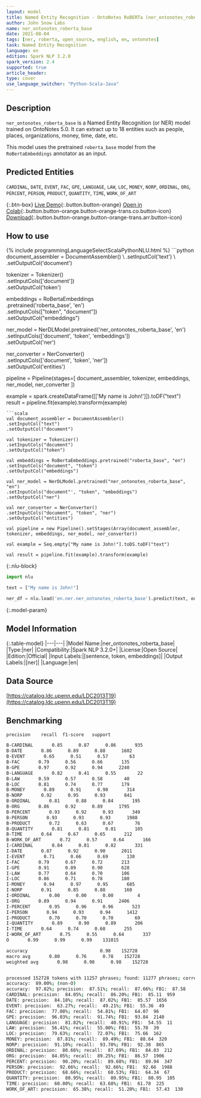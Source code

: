 ```yaml
---
layout: model
title: Named Entity Recognition - OntoNotes RoBERTa (ner_ontonotes_roberta_base)
author: John Snow Labs
name: ner_ontonotes_roberta_base
date: 2021-08-04
tags: [ner, roberta, open_source, english, en, ontonotes]
task: Named Entity Recognition
language: en
edition: Spark NLP 3.2.0
spark_version: 2.4
supported: true
article_header:
type: cover
use_language_switcher: "Python-Scala-Java"
---
```


## Description

`ner_ontonotes_roberta_base` is a Named Entity Recognition (or NER) model trained on OntoNotes 5.0. It can extract up to 18 entities such as people, places, organizations, money, time, date, etc.

This model uses the pretrained `roberta_base` model from the `RoBertaEmbeddings` annotator as an input.

## Predicted Entities

`CARDINAL`, `DATE`, `EVENT`, `FAC`, `GPE`, `LANGUAGE`, `LAW`, `LOC`, `MONEY`, `NORP`, `ORDINAL`, `ORG`, `PERCENT`, `PERSON`, `PRODUCT`, `QUANTITY`, `TIME`, `WORK_OF_ART`

{:.btn-box}
[Live Demo](https://demo.johnsnowlabs.com/public/NER_EN_18){:.button.button-orange}
[Open in Colab](https://colab.research.google.com/github/JohnSnowLabs/spark-nlp-workshop/blob/master/tutorials/streamlit_notebooks/NER_EN.ipynb){:.button.button-orange.button-orange-trans.co.button-icon}
[Download](https://s3.amazonaws.com/auxdata.johnsnowlabs.com/public/models/ner_ontonotes_roberta_base_en_3.2.0_2.4_1628078208687.zip){:.button.button-orange.button-orange-trans.arr.button-icon}

## How to use



<div class="tabs-box" markdown="1">
{% include programmingLanguageSelectScalaPythonNLU.html %}
```python
document_assembler = DocumentAssembler() \
.setInputCol('text') \
.setOutputCol('document')

tokenizer = Tokenizer() \
.setInputCols(['document']) \
.setOutputCol('token')

embeddings = RoBertaEmbeddings\
.pretrained('roberta_base', 'en')\
.setInputCols(["token", "document"])\
.setOutputCol("embeddings")

ner_model = NerDLModel.pretrained('ner_ontonotes_roberta_base', 'en') \
.setInputCols(['document', 'token', 'embeddings']) \
.setOutputCol('ner')

ner_converter = NerConverter() \
.setInputCols(['document', 'token', 'ner']) \
.setOutputCol('entities')

pipeline = Pipeline(stages=[
document_assembler, 
tokenizer,
embeddings,
ner_model,
ner_converter
])

example = spark.createDataFrame([['My name is John!']]).toDF("text")
result = pipeline.fit(example).transform(example)
```
```scala
val document_assembler = DocumentAssembler() 
.setInputCol("text") 
.setOutputCol("document")

val tokenizer = Tokenizer() 
.setInputCols("document") 
.setOutputCol("token")

val embeddings = RoBertaEmbeddings.pretrained("roberta_base", "en")
.setInputCols("document", "token") 
.setOutputCol("embeddings")

val ner_model = NerDLModel.pretrained("ner_ontonotes_roberta_base", "en") 
.setInputCols("document"', "token", "embeddings") 
.setOutputCol("ner")

val ner_converter = NerConverter() 
.setInputCols("document", "token", "ner") 
.setOutputCol("entities")

val pipeline = new Pipeline().setStages(Array(document_assembler, tokenizer, embeddings, ner_model, ner_converter))

val example = Seq.empty["My name is John!"].toDS.toDF("text")

val result = pipeline.fit(example).transform(example)
```

{:.nlu-block}
```python
import nlu

text = ["My name is John!"]

ner_df = nlu.load('en.ner.ner_ontonotes_roberta_base').predict(text, output_level='token')
```
</div>

{:.model-param}
## Model Information

{:.table-model}
|---|---|
|Model Name:|ner_ontonotes_roberta_base|
|Type:|ner|
|Compatibility:|Spark NLP 3.2.0+|
|License:|Open Source|
|Edition:|Official|
|Input Labels:|[sentence, token, embeddings]|
|Output Labels:|[ner]|
|Language:|en|

## Data Source

[https://catalog.ldc.upenn.edu/LDC2013T19](https://catalog.ldc.upenn.edu/LDC2013T19)

## Benchmarking

```bash
precision    recall  f1-score   support

B-CARDINAL       0.85      0.87      0.86       935
B-DATE       0.86      0.89      0.88      1602
B-EVENT       0.65      0.51      0.57        63
B-FAC       0.79      0.56      0.66       135
B-GPE       0.97      0.92      0.94      2240
B-LANGUAGE       0.82      0.41      0.55        22
B-LAW       0.59      0.57      0.58        40
B-LOC       0.81      0.74      0.77       179
B-MONEY       0.89      0.91      0.90       314
B-NORP       0.92      0.95      0.93       841
B-ORDINAL       0.81      0.88      0.84       195
B-ORG       0.86      0.92      0.89      1795
B-PERCENT       0.93      0.92      0.93       349
B-PERSON       0.93      0.93      0.93      1988
B-PRODUCT       0.72      0.63      0.67        76
B-QUANTITY       0.81      0.81      0.81       105
B-TIME       0.64      0.67      0.65       212
B-WORK_OF_ART       0.72      0.57      0.64       166
I-CARDINAL       0.84      0.81      0.82       331
I-DATE       0.87      0.92      0.90      2011
I-EVENT       0.71      0.66      0.69       130
I-FAC       0.79      0.67      0.72       213
I-GPE       0.91      0.89      0.90       628
I-LAW       0.77      0.64      0.70       106
I-LOC       0.86      0.71      0.78       180
I-MONEY       0.94      0.97      0.95       685
I-NORP       0.91      0.85      0.88       160
I-ORDINAL       0.00      0.00      0.00         4
I-ORG       0.89      0.94      0.91      2406
I-PERCENT       0.95      0.96      0.96       523
I-PERSON       0.94      0.93      0.94      1412
I-PRODUCT       0.70      0.70      0.70        69
I-QUANTITY       0.89      0.90      0.89       206
I-TIME       0.64      0.74      0.68       255
I-WORK_OF_ART       0.75      0.55      0.64       337
O       0.99      0.99      0.99    131815

accuracy                           0.98    152728
macro avg       0.80      0.76      0.78    152728
weighted avg       0.98      0.98      0.98    152728


processed 152728 tokens with 11257 phrases; found: 11277 phrases; correct: 9868.
accuracy:  89.00%; (non-O)
accuracy:  97.82%; precision:  87.51%; recall:  87.66%; FB1:  87.58
CARDINAL: precision:  84.05%; recall:  86.20%; FB1:  85.11  959
DATE: precision:  84.18%; recall:  87.02%; FB1:  85.57  1656
EVENT: precision:  63.27%; recall:  49.21%; FB1:  55.36  49
FAC: precision:  77.08%; recall:  54.81%; FB1:  64.07  96
GPE: precision:  96.03%; recall:  91.74%; FB1:  93.84  2140
LANGUAGE: precision:  81.82%; recall:  40.91%; FB1:  54.55  11
LAW: precision:  56.41%; recall:  55.00%; FB1:  55.70  39
LOC: precision:  79.63%; recall:  72.07%; FB1:  75.66  162
MONEY: precision:  87.81%; recall:  89.49%; FB1:  88.64  320
NORP: precision:  91.10%; recall:  93.70%; FB1:  92.38  865
ORDINAL: precision:  80.66%; recall:  87.69%; FB1:  84.03  212
ORG: precision:  84.05%; recall:  89.25%; FB1:  86.57  1906
PERCENT: precision:  90.20%; recall:  89.68%; FB1:  89.94  347
PERSON: precision:  92.66%; recall:  92.66%; FB1:  92.66  1988
PRODUCT: precision:  68.66%; recall:  60.53%; FB1:  64.34  67
QUANTITY: precision:  80.95%; recall:  80.95%; FB1:  80.95  105
TIME: precision:  60.00%; recall:  63.68%; FB1:  61.78  225
WORK_OF_ART: precision:  65.38%; recall:  51.20%; FB1:  57.43  130
```
